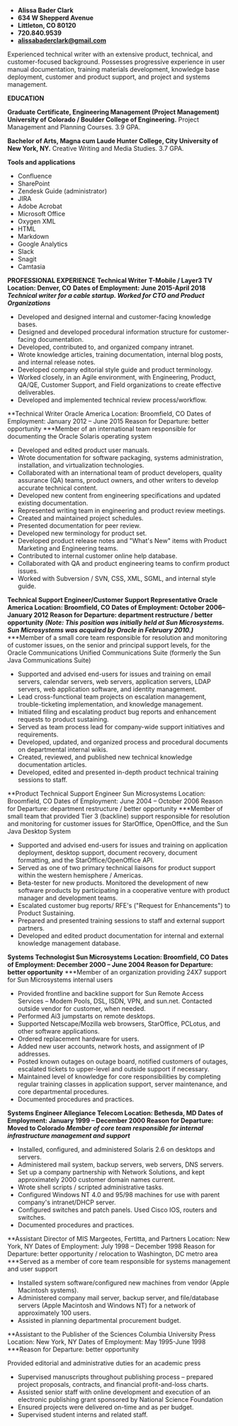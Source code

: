- **Alissa Bader Clark**
- **634 W Shepperd Avenue**
- **Littleton, CO 80120**
- **720.840.9539**
- **[alissabaderclark@gmail.com](mailto:alissabaderclark@gmail.com)**

Experienced technical writer with an extensive product, technical, and customer-focused background. Possesses progressive experience in user manual documentation, training materials development, knowledge base deployment, customer and product support, and project and systems management.

**EDUCATION**

**Graduate Certificate, Engineering Management (Project Management)
University of Colorado / Boulder College of Engineering.**
Project Management and Planning Courses.  3.9 GPA.

**Bachelor of Arts, Magna cum Laude
Hunter College, City University of New York, NY.**
Creative Writing and Media Studies.  3.7 GPA.

**Tools and applications**
- Confluence
- SharePoint
- Zendesk Guide (administrator)
- JIRA
- Adobe Acrobat 
- Microsoft Office
- Oxygen XML
- HTML
- Markdown
- Google Analytics
- Slack
- Snagit
- Camtasia

**PROFESSIONAL EXPERIENCE**
**Technical Writer**
**T-Mobile / Layer3 TV       Location:  Denver, CO**
**Dates of Employment:  June 2015-April 2018**
***Technical writer for a cable startup.  Worked for CTO and Product Organizations***

- Developed and designed internal and customer-facing knowledge bases.
- Designed and developed procedural information structure for customer-facing documentation.
- Developed, contributed to, and organized company intranet.
- Wrote knowledge articles, training documentation, internal blog posts, and internal release notes.
- Developed company editorial style guide and product terminology.
- Worked closely, in an Agile environment, with Engineering, Product, QA/QE, Customer Support, and Field organizations to create effective deliverables.
- Developed and implemented technical review process/workflow.


**Technical Writer
Oracle America        Location:  Broomfield, CO
Dates of Employment:  January 2012 – June 2015
Reason for Departure:  better opportunity
***Member of an international team responsible for documenting the Oracle Solaris operating system 

- Developed and edited product user manuals.
- Wrote documentation for software packaging, systems administration, installation, and virtualization technologies.
- Collaborated with an international team of product developers, quality assurance (QA) teams, product owners, and other writers to develop accurate technical content.
- Developed new content from engineering specifications and updated existing documentation.
- Represented writing team in engineering and product review meetings.
- Created and maintained project schedules.
- Presented documentation for peer review.
- Developed new terminology for product set.
- Developed product release notes and &quot;What&#39;s New&quot; items with Product Marketing and Engineering teams.
- Contributed to internal customer online help database.
- Collaborated with QA and product engineering teams to confirm product issues.
- Worked with Subversion / SVN, CSS, XML, SGML, and internal style guide.


**Technical Support Engineer/Customer Support Representative
Oracle America        Location:  Broomfield, CO
Dates of Employment:  October 2006– January 2012
Reason for Departure:  department restructure / better opportunity**
***(Note: This position was initially held at Sun Microsystems. Sun Microsystems was acquired by Oracle in February 2010.)***
***Member of a small core team responsible for resolution and monitoring of customer issues, on the senior and principal support levels, for the Oracle Communications Unified Communications Suite (formerly the Sun Java Communications Suite)

- Supported and advised end-users for issues and training on email servers, calendar servers, web servers, application servers, LDAP servers, web application software, and identity management.
- Lead cross-functional team projects on escalation management, trouble-ticketing implementation, and knowledge management.
- Initiated filing and escalating product bug reports and enhancement requests to product sustaining.
- Served as team process lead for company-wide support initiatives and requirements.
- Developed, updated, and organized process and procedural documents on departmental internal wikis.
- Created, reviewed, and published new technical knowledge documentation articles.
- Developed, edited and presented in-depth product technical training sessions to staff.

**Product Technical Support Engineer
Sun Microsystems        Location:  Broomfield, CO
Dates of Employment:  June 2004 – October 2006
Reason for Departure:  department restructure / better opportunity
***Member of small team that provided Tier 3 (backline) support responsible for resolution and monitoring for customer issues for StarOffice, OpenOffice, and the Sun Java Desktop System

- Supported and advised end-users for issues and training on application deployment, desktop support, document recovery, document formatting, and the StarOffice/OpenOffice API.
- Served as one of two primary technical liaisons for product support within the western hemisphere / Americas.
- Beta-tester for new products.  Monitored the development of new software products by participating in a cooperative venture with product manager and development teams.
- Escalated customer bug reports/ RFE&#39;s (&quot;Request for Enhancements&quot;)  to Product Sustaining.
- Prepared and presented training sessions to staff and external support partners.
- Developed and edited product documentation for internal and external knowledge management database.


**Systems Technologist
Sun Microsystems        Location:  Broomfield, CO
Dates of Employment:  December 2000 – June 2004
Reason for Departure:  better opportunity**
***Member of an organization providing 24X7 support for Sun Microsystems internal users

- Provided frontline and backline support for Sun Remote Access Services – Modem Pools, DSL, ISDN, VPN, and sun.net.  Contacted outside vendor for customer, when needed.
- Performed Ai3 jumpstarts on remote desktops.
- Supported Netscape/Mozilla web browsers, StarOffice, PCLotus, and other software applications.
- Ordered replacement hardware for users.
- Added new user accounts, network hosts, and assignment of IP addresses.
- Posted known outages on outage board, notified customers of outages, escalated tickets to upper-level and outside support if necessary.
- Maintained level of knowledge for core responsibilities by completing regular training classes in application support, server maintenance, and core departmental procedures.
- Documented procedures and practices.


**Systems Engineer
Allegiance Telecom        Location:  Bethesda, MD
Dates of Employment: January 1999 – December 2000
Reason for Departure:  Moved to Colorado**
***Member of core team responsible for internal infrastructure management and support***

- Installed, configured, and administered Solaris 2.6 on desktops and servers.
- Administered mail system, backup servers, web servers, DNS servers.
- Set up a company partnership with Network Solutions, and kept approximately 2000 customer domain names current.
- Wrote shell scripts / scripted administrative tasks.
- Configured Windows NT 4.0 and 95/98 machines for use with parent company&#39;s intranet/DHCP server.
- Configured switches and patch panels.  Used Cisco IOS, routers and switches.
- Documented procedures and practices.


**Assistant Director of MIS
Margeotes, Fertitta, and Partners      Location:  New York, NY
Dates of Employment:  July 1998 – December 1998
Reason for Departure:   better opportunity / relocation to Washington, DC metro area
***Served as a member of core team responsible for systems management and user support

- Installed system software/configured new machines from vendor (Apple Macintosh systems).
- Administered company mail server, backup server, and file/database servers (Apple Macintosh and Windows NT) for a network of approximately 100 users.
- Assisted in planning departmental procurement budget.


**Assistant to the Publisher of the Sciences
Columbia University Press       Location:  New York, NY
Dates of Employment:  May 1995-June 1998
***Reason for Departure:  better opportunity 

Provided editorial and administrative duties for an academic press
- Supervised manuscripts throughout publishing process – prepared project proposals, contracts, and financial profit-and-loss charts.
- Assisted senior staff with online development and execution of an electronic publishing grant sponsored by National Science Foundation
- Ensured projects were delivered on-time and as per budget.
- Supervised student interns and related staff.

